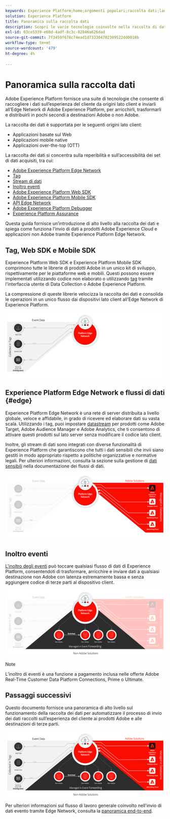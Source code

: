 ```yaml
---
keywords: Experience Platform;home;argomenti popolari;raccolta dati;launch;web sdk
solution: Experience Platform
title: Panoramica sulla raccolta dati
description: Scopri le varie tecnologie coinvolte nella raccolta di dati sulle esperienze dei clienti in Adobe Experience Platform.
exl-id: 03ce5339-e68d-4adf-8c3c-82846a626dad
source-git-commit: 7f3459f678c74ead1d733304702309522dd0018b
workflow-type: tm+mt
source-wordcount: '479'
ht-degree: 4%

---
```


# Panoramica sulla raccolta dati

Adobe Experience Platform fornisce una suite di tecnologie che consente di raccogliere i dati sull’esperienza del cliente da origini lato client e inviarli all’Edge Network di Adobe Experience Platform, per arricchirli, trasformarli e distribuirli in pochi secondi a destinazioni Adobe o non Adobe.

La raccolta dei dati è supportata per le seguenti origini lato client:

* Applicazioni basate sul Web
* Applicazioni mobile native
* Applicazioni over-the-top (OTT)

La raccolta dei dati si concentra sulla reperibilità e sull’accessibilità dei set di dati acquisiti, tra cui:

* [Adobe Experience Platform Edge Network](https://experienceleague.adobe.com/docs/web-sdk-learn/tutorials/introduction-to-web-sdk-and-edge-network.html)
* [Tag](../tags/home.md)
* [Stream di dati](../datastreams/overview.md)
* [Inoltro eventi](../tags/ui/event-forwarding/overview.md)
* [Adobe Experience Platform Web SDK](../web-sdk/home.md)
* [Adobe Experience Platform Mobile SDK](https://developer.adobe.com/client-sdks/documentation/)
* [API Edge Network](https://developer.adobe.com/data-collection-apis/docs/api/)
* [Adobe Experience Platform Debugger](https://chrome.google.com/webstore/detail/adobe-experience-platform/bfnnokhpnncpkdmbokanobigaccjkpob?hl=en)
* [Experience Platform Assurance](../assurance/home.md)


Questa guida fornisce un’introduzione di alto livello alla raccolta dei dati e spiega come funziona l’invio di dati a prodotti Adobe Experience Cloud e applicazioni non Adobe tramite Experience Platform Edge Network.

## Tag, Web SDK e Mobile SDK

Experience Platform Web SDK e Experience Platform Mobile SDK comprimono tutte le librerie di prodotti Adobe in un unico kit di sviluppo, rispettivamente per le piattaforme web e mobili. Questi possono essere implementati utilizzando codice non elaborato o utilizzando [tag](../tags/home.md) tramite l&#39;interfaccia utente di Data Collection o Adobe Experience Platform.

La compressione di queste librerie velocizza la raccolta dei dati e consolida le operazioni in un unico flusso dai dispositivi lato client all’Edge Network di Experience Platform.

![Tag, Web SDK, SDK mobile](./images/home/tags-sdks.png)

## Experience Platform Edge Network e flussi di dati {#edge}

Experience Platform Edge Network è una rete di server distribuita a livello globale, veloce e affidabile, in grado di ricevere ed elaborare dati su vasta scala. Utilizzando i tag, puoi impostare [datastream](../datastreams/overview.md) per prodotti come Adobe Target, Adobe Audience Manager e Adobe Analytics, che ti consentono di attivare questi prodotti sul lato server senza modificare il codice lato client.

Inoltre, gli stream di dati sono integrati con diverse funzionalità di Experience Platform che garantiscono che tutti i dati sensibili che invii siano gestiti in modo appropriato rispetto a politiche organizzative e normative legali. Per ulteriori informazioni, consulta la sezione sulla gestione di [dati sensibili](../datastreams/overview.md#sensitive) nella documentazione dei flussi di dati.

![Flussi di dati e soluzioni Adobe](./images/home/adobe-solutions.png)

## Inoltro eventi

[L&#39;inoltro degli eventi](../tags/ui/event-forwarding/overview.md) può toccare qualsiasi flusso di dati di Experience Platform, consentendoti di trasformare, arricchire e inviare dati a qualsiasi destinazione non Adobe con latenza estremamente bassa e senza aggiungere codice di terze parti al dispositivo client.

![Inoltro eventi](./images/home/event-forwarding.png)

>[!NOTE]
>
>L’inoltro di eventi è una funzione a pagamento inclusa nelle offerte Adobe Real-Time Customer Data Platform Connections, Prime o Ultimate.

## Passaggi successivi

Questo documento fornisce una panoramica di alto livello sul funzionamento della raccolta dei dati per automatizzare il processo di invio dei dati raccolti sull’esperienza del cliente ai prodotti Adobe e alle destinazioni di terze parti.

![Framework raccolta dati](./images/home/collection.png)

Per ulteriori informazioni sul flusso di lavoro generale coinvolto nell&#39;invio di dati evento tramite Edge Network, consulta la [panoramica end-to-end](./e2e.md).
